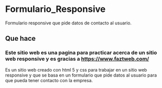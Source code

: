 # Formulario_Responsive
Formulario responsive que pide datos de contacto al usuario.

## Que hace
### Este sitio web es una pagina para practicar acerca de un sitio web responsive y es gracias a https://www.faztweb.com/
Es un sitio web creado con html 5 y css para trabajar en un sitio web responsive y que se basa en un
formulario que pide datos al usuario para que pueda tener contacto con la empresa.

